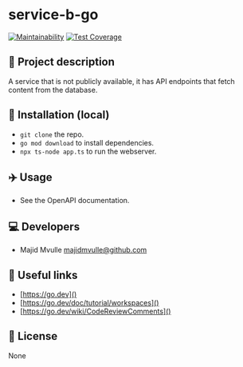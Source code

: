 # service-b-go

[![Maintainability](https://api.codeclimate.com/v1/badges/7aa2ddaf2bdaf9e32d09/maintainability)](https://codeclimate.com/repos/6664d6fbd4a5b60f6f5c2e55/maintainability)
[![Test Coverage](https://api.codeclimate.com/v1/badges/7aa2ddaf2bdaf9e32d09/test_coverage)](https://codeclimate.com/repos/6664d6fbd4a5b60f6f5c2e55/test_coverage)

## 📖 Project description

A service that is not publicly available, it has API endpoints that fetch content from the database.

## 🔧 Installation (local)
- `git clone` the repo.
- `go mod download` to install dependencies.
- `npx ts-node app.ts` to run the webserver.

## ✈️ Usage
- See the OpenAPI documentation.

## 💻 Developers

- Majid Mvulle <majidmvulle@github.com>

## 🔗 Useful links

- [https://go.dev]()
- [https://go.dev/doc/tutorial/workspaces]()
- [https://go.dev/wiki/CodeReviewComments]()

## 🪪 License
 
None
